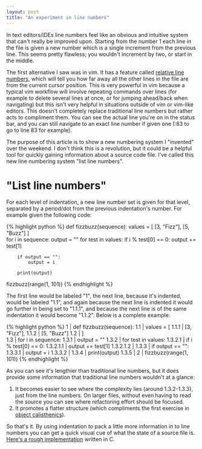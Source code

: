 ```yaml
---
layout: post
title: "An experiment in line numbers"
---
```


In text editors/IDEs line numbers feel like an obvious and intuitive system that can't really be improved upon. Starting from the number 1 each line in the file is given a new number which is a single increment from the previous line. This seems pretty flawless; you wouldn't increment by two, or start in the middle.

The first alternative I saw was in vim. It has a feature called [relative line numbers](http://vimdoc.sourceforge.net/htmldoc/options.html#%27relativenumber%27), which will tell you how far away all the other lines in the file are from the current cursor position. This is very powerful in vim because a typical vim workflow will involve repeating commands over lines (for example to delete several lines at once, or for jumping ahead/back when navigating) but this isn't very helpful in situations outside of vim or vim-like editors. This doesn't completely replace traditional line numbers but rather acts to compliment them. You can see the actual line you're on in the status bar, and you can still navigate to an exact line number if given one (:83 to go to line 83 for example).

The purpose of this article is to show a new numbering system I "invented" over the weekend. I don't think this is a revolution, but it could be a helpful tool for quickly gaining information about a source code file. I've called this new line numbering system "list line numbers".

# "List line numbers"

For each level of indentation, a new line number set is given for that level, separated by a period/dot from the previous indentation's number. For example given the following code:

{% highlight python %}
def fizzbuzz(sequence):
    values = [ 
        [3, "Fizz"],
        [5, "Buzz"]
    ]   
    for i in sequence:
        output = ""
        for test in values:
            if i % test[0] == 0:
                output += test[1]

        if output == "": 
            output = i 

        print(output)

fizzbuzz(range(1, 101))
{% endhighlight %}

The first line would be labeled "1", the next line, because it's indented, would be labeled "1.1", and again because the next line is indented it would go further in being set to "1.1.1", and because the next line is of the same indentation it would become "1.1.2". Below is a complete example:

{% highlight python %}
1         | def fizzbuzz(sequence):
1.1       |     values = [
1.1.1     |         [3, "Fizz"],
1.1.2     |         [5, "Buzz"]
1.2       |     ]   
1.3       |     for i in sequence:
1.3.1     |         output = ""
1.3.2     |         for test in values:
1.3.2.1   |             if i % test[0] == 0:
1.3.2.1.1 |                 output += test[1]
1.3.2.1.2 | 
1.3.3     |         if output == "":
1.3.3.1   |             output = i
1.3.3.2   | 
1.3.4     |         print(output)
1.3.5     | 
2         | fizzbuzz(range(1, 101))
{% endhighlight %}

As you can see it's lengthier than traditional line numbers, but it does provide some information that traditional line numbers wouldn't at a glance:

1. It becomes easier to see where the complexity lies (around 1.3.2-1.3.3), just from the line numbers. On larger files, without even having to read the source you can see where refactoring effort should be focused.
2. It promotes a flatter structure (which compliments the first exercise in [object calisthenics](https://www.cs.helsinki.fi/u/luontola/tdd-2009/ext/ObjectCalisthenics.pdf)).

So that's it. By using indentation to pack a little more information in to line numbers you can get a quick visual cue of what the state of a source file is. [Here's a rough implementation](https://github.com/mhotchen/line-steps) written in C.
